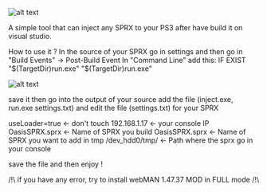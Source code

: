 
![alt text](https://i.imgur.com/iveDD5q.png)

A simple tool that can inject any SPRX to your PS3 after have build it on visual studio.

How to use it ?
In the source of your SPRX go in settings and then go in "Build Events" -> Post-Build Event
In "Command Line" add this: IF EXIST "$(TargetDir)run.exe"  "$(TargetDir)run.exe"

![alt text](https://i.imgur.com/ofLzp6c.png)

save it then go into the output of your source
add the file (inject.exe, run.exe settings.txt) and edit the file (settings.txt) for your SPRX

useLoader=true <- don't touch
192.168.1.17 <- your console IP
OasisSPRX.sprx <- Name of SPRX you build
OasisSPRX.sprx <- Name of SPRX you want to add in tmp
/dev_hdd0/tmp/ <- Path where the sprx go in your console

save the file and then enjoy !

/!\ if you have any error, try to install webMAN 1.47.37 MOD in FULL mode /!\
